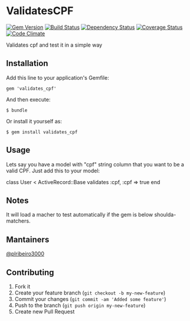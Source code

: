 # ValidatesCPF 

[![Gem Version](https://badge.fury.io/rb/validates_cpf.png)](http://badge.fury.io/rb/validates_cpf) [![Build Status](https://secure.travis-ci.org/plribeiro3000/validates_cpf.png?branch=master)](http://travis-ci.org/plribeiro3000/validates_cpf) [![Dependency Status](https://gemnasium.com/plribeiro3000/validates_cpf.png)](https://gemnasium.com/plribeiro3000/validates_cpf) [![Coverage Status](https://coveralls.io/repos/plribeiro3000/validates_cpf/badge.png?branch=master)](https://coveralls.io/r/plribeiro3000/validates_cpf)  [![Code Climate](https://codeclimate.com/github/plribeiro3000/validates_cpf.png)](https://codeclimate.com/github/plribeiro3000/validates_cpf)

Validates cpf and test it in a simple way

## Installation

Add this line to your application's Gemfile:

    gem 'validates_cpf'

And then execute:

    $ bundle

Or install it yourself as:

    $ gem install validates_cpf

## Usage

Lets say you have a model with "cpf" string column that you want to be a valid CPF. Just add this to your model:

 class User < ActiveRecord::Base
    validates :cpf, :cpf => true
 end

## Notes

It will load a macher to test automatically if the gem is below shoulda-matchers.

## Mantainers
[@plribeiro3000](https://github.com/plribeiro3000)

## Contributing

1. Fork it
2. Create your feature branch (`git checkout -b my-new-feature`)
3. Commit your changes (`git commit -am 'Added some feature'`)
4. Push to the branch (`git push origin my-new-feature`)
5. Create new Pull Request